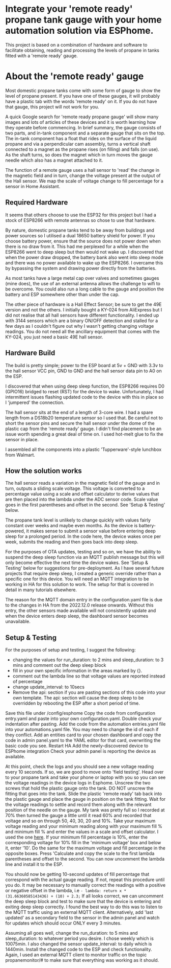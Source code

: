 # Integrate your 'remote ready' propane tank gauge with your home automation solution via ESPhome.

This project is based on a combination of hardware and software to facilitate obtaining, reading and processing the levels of propane in tanks fitted with a 'remote ready' gauge.


# About the 'remote ready' gauge

Most domestic propane tanks come with some form of gauge to show the level of propane present. If you have one of these gauges, it will probably have a plastic tab with the words 'remote ready' on it. If you do not have that gauge, this project will not work for you.

A quick Google search for 'remote ready propane gauge' will show many images and lots of articles of these devices and it is worth learning how they operate before commencing. In brief summary, the gauge consists of two parts, and in-tank component and a separate gauge that sits on the top. The in-tank component has a float that rides on the surface of the liquid propane and via a perpendicular cam assembly, turns a vertical shaft connected to a magnet as the propane rises (on filling) and falls (on use). As the shaft turns, so does the magnet which in turn moves the gauge needle which also has a magnet attached to it.

The function of a remote gauge uses a hall sensor to 'read' the change in the magnetic field and in turn, change the voltage present at the output of the Hall sensor. We map the scale of voltage change to fill percentage for a sensor in Home Assistant.

## Required Hardware

It seems that others choose to use the ESP32 for this project but I had a stock of ESP8266 with remote antennas so chose to use that hardware.

By nature, domestic propane tanks tend to be away from buildings and power sources so I utilised a dual 18650 battery shield for power. If you choose battery power, ensure that the source does not power down when there is no draw from it. This had me perplexed for a while when the ESP8266 went to deep sleep but then would not wake up. I discovered that when the power draw dropped, the battery bank also went into sleep mode and there was no power available to wake up the  ESP8266. I overcame this by bypassing the system and drawing power directly from the batteries.

As most tanks have a large metal cap over valves and sometimes gauges (mine does), the use of an external antenna allows the challenge to wifi to be overcome. You could also run a long cable to the gauge and position the battery and ESP somewhere other than under the cap.

The other piece of hardware is a Hall Effect Sensor; be sure to get the 49E version and not the others. I initially bought a KY-024 from AliExpress but I did not realise that all hall sensors have different functionality. I ended up with 3144 sensors which are a binary ON/OFF detection and stalled for a few days as I couldn't figure out why I wasn't getting changing voltage readings. You do not need all the ancillary equipment that comes with the KY-024, you just need a basic 49E hall sensor.

## Hardware Build

The build is pretty simple; power to the ESP board at 5v + GND with 3.3v to the hall sensor VCC pin, GND to GND and the hall sensor data pin to A0 on the ESP.

I discovered that when using deep sleep function, the ESP8266 requires D0 (GPIO16) bridged to reset (RST) for the device to wake. Unfortunately, I had intermittent issues flashing updated code to the device with this in place so I 'jumpered' the connection.

The hall sensor sits at the end of a length of 3-core wire. I had a spare length from a DS18b20 temperature sensor so I used that. Be careful not to short the sensor pins and secure the hall sensor under the dome of the plastic cap from the 'remote ready' gauge. I didn't find placement to be an issue worth spending a great deal of time on. I used hot-melt glue to fix the sensor in place.

I assembled all the components into a plastic 'Tupperware'-style lunchbox from Walmart.

## How the solution works

The hall sensor reads a variation in the magnetic field of the gauge and in turn, outputs a sliding scale voltage. This voltage is converted to a percentage value using a scale and offset calculator to derive values that are then placed into the lambda under the ADC sensor code. Scale value goes in the first parentheses and offset in the second. See 'Setup & Testing' below.

The propane tank level is unlikely to change quickly with values fairly constant over weeks and maybe even months. As the device is battery-powered, it makes sense to submit a sensor value before entering deep sleep for a prolonged period. In the code here, the device wakes once per week, submits the reading and then goes back into deep sleep.

For the purposes of OTA updates, testing and so on, we have the ability to suspend the deep sleep function via an MQTT publish message but this will only become effective the next time the device wakes. See 'Setup & Testing' below for suggestions for pre-deployment. As I have several future projects that require deep sleep, I created a generic override rather than a specific one for this device. You will need an MQTT integration to be working in HA for this solution to work. The setup for that is covered in detail in many tutorials elsewhere.

The reason for the MQTT domain entry in the configuration.yaml file is due to the changes in HA from the 2022.12.0 release onwards. Without this entry, the other sensors made available will not consistently update and when the device enters deep sleep, the dashboard sensor becomes unavailable.

## Setup & Testing

For the purposes of setup and testing, I suggest the following:

 - changing the values for run_duration: to 2 mins and sleep_duration: to 3 mins and comment out the deep sleep block
 - fill in your own specific information in the areas marked by {}.
 - comment out the lambda line so that voltage values are reported instead of percentage
 - change update_interval: to 10secs
 - Remove the api: section if you are pasting sections of this code into your own template. The api: section will cause the deep sleep to be overridden by rebooting the ESP after a short period of time.

Save this file under /config/esphome
Copy the code from configuration entry.yaml and paste into your own configuration.yaml. Double check your indentation after pasting.
Add the code from the automation entries.yaml file into your automations.yaml file. You may need to change the id of each if they conflict.
Add an entities card to your chosen dashboard and copy the code in admin panel.yaml to the YAML editor for that card, overwriting the basic code you see.
Restart HA
Add the newly-discovered device to ESPhome integration
Check your admin panel is reporting the device as available.

At this point, check the logs and you should see a new voltage reading every 10 seconds. If so, we are good to move onto 'field testing'. Head over to your propane tank and take your phone or laptop with you so you can see the voltage readings in the device logs in Esphome. Unscrew the two screws that hold the plastic gauge onto the tank. DO NOT unscrew the fitting that goes into the tank.
Slide the plastic 'remote ready' tab back into the plastic gauge and place the gauge in position on the tank fitting. Wait for the voltage readings to settle and record them along with the relevant position of the needle on the gauge. My tank was pretty full so I recorded at 70% then turned the gauge a little until it read 60% and recorded that voltage and so on through 50, 40, 30, 20 and 10%.
Take your maximum voltage reading and your minimum reading along with your maximum fill % and minimum fill % and enter the values in a scale and offset calculator. I used the one [here](https://www.vboxmotorsport.co.uk/index.php/us/support/calculators). If your minimum fill percentage is 10%, enter the corresponding voltage for 10% fill in the 'minimum voltage' box and below it, enter '10'. Do the same for the maximum voltage and fill percentage in the opposite boxes. Press 'Calculate and copy the scale to the first lambda parentheses and offset to the second. You can now uncomment the lambda line and install it to the ESP.

You should now be getting 10-second updates of fill percentage that correspond with the actual gauge reading. If not, repeat this procedure until you do. It may be necessary to manually correct the readings with a positive or negative offset in the lambda, i.e `- lambda: return x * (31.66360585143436) + (10) + 2.3;` If all looks correct, we can uncomment the deep sleep block and test to make sure that the device is entering and exiting deep sleep correctly. I found the best way to do this was to listen to the MQTT traffic using an external MQTT client. Alternatively, add 'last updated' as a secondary field to the sensor in the admin panel and watch for updates which should occur ONLY every 3 minutes.

Assuming all goes well, change the run_duration: to 5 mins and sleep_duration: to whatever period you desire. I chose weekly which is 10075min. I also changed the sensor update_interval: to daily which is 1440min. Install the changed code to the ESP and check functionality. Again, I used an external MQTT client to monitor traffic on the topic propanemonitor/# to make sure that everything was working as it should.
